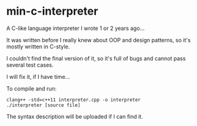 # min-c-interpreter
A C-like language interpreter I wrote 1 or 2 years ago...

It was written before I really knew about OOP and design patterns, so it's mostly written in C-style.

I couldn't find the final version of it, so it's full of bugs and cannot pass several test cases.

I will fix it, if I have time...

To compile and run:

```
clang++ -std=c++11 interpreter.cpp -o interpreter
./interpreter [source file]
```

The syntax description will be uploaded if I can find it.
